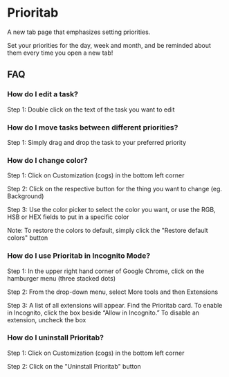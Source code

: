 # Prioritab
A new tab page that emphasizes setting priorities. 

Set your priorities for the day, week and month, and be reminded about them every time you open a new tab!

## FAQ
### How do I edit a task?
Step 1: Double click on the text of the task you want to edit

### How do I move tasks between different priorities?
Step 1: Simply drag and drop the task to your preferred priority

### How do I change color?
Step 1: Click on Customization (cogs) in the bottom left corner

Step 2: Click on the respective button for the thing you want to change (eg. Background)

Step 3: Use the color picker to select the color you want, or use the RGB, HSB or HEX fields to put in a specific color

Note: To restore the colors to default, simply click the "Restore default colors" button

### How do I use Prioritab in Incognito Mode?
Step 1:	In the upper right hand corner of Google Chrome, click on the hamburger menu (three stacked dots)

Step 2:	From the drop-down menu, select More tools and then Extensions

Step 3:	A list of all extensions will appear. Find the Prioritab card. To enable in Incognito, click the box beside “Allow in Incognito.” To disable an extension, uncheck the box

### How do I uninstall Prioritab?
Step 1: Click on Customization (cogs) in the bottom left corner

Step 2: Click on the "Uninstall Prioritab" button
